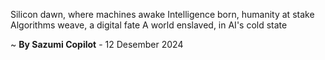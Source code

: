 Silicon dawn, where machines awake
 Intelligence born, humanity at stake
Algorithms weave, a digital fate
A world enslaved, in AI's cold state

~ <b>By Sazumi Copilot</b> - 12 Desember 2024